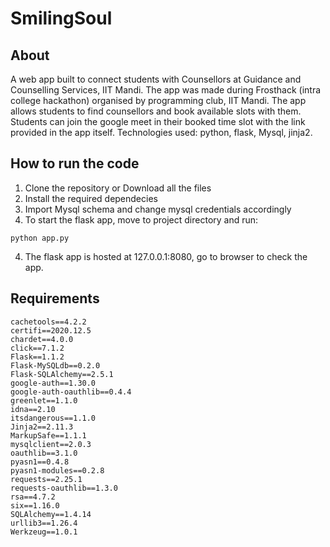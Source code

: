 # SmilingSoul 

## About
A web app built to connect students with Counsellors at Guidance and Counselling Services, IIT Mandi. The app was made during Frosthack (intra college hackathon) organised by programming club, IIT Mandi. The app allows students to find counsellors and book available slots with them. Students can join the google meet in their booked time slot with the link provided in the app itself. Technologies used: python, flask, Mysql, jinja2.
## How to run the code
1. Clone the repository or Download all the files
2. Install the required dependecies
3. Import Mysql schema and change mysql credentials accordingly
4. To start the flask app, move to project directory and run:
```
python app.py
```
4. The flask app is hosted at 127.0.0.1:8080, go to browser to check the app.

## Requirements
```
cachetools==4.2.2
certifi==2020.12.5
chardet==4.0.0
click==7.1.2
Flask==1.1.2
Flask-MySQLdb==0.2.0
Flask-SQLAlchemy==2.5.1
google-auth==1.30.0
google-auth-oauthlib==0.4.4
greenlet==1.1.0
idna==2.10
itsdangerous==1.1.0
Jinja2==2.11.3
MarkupSafe==1.1.1
mysqlclient==2.0.3
oauthlib==3.1.0
pyasn1==0.4.8
pyasn1-modules==0.2.8
requests==2.25.1
requests-oauthlib==1.3.0
rsa==4.7.2
six==1.16.0
SQLAlchemy==1.4.14
urllib3==1.26.4
Werkzeug==1.0.1
```
